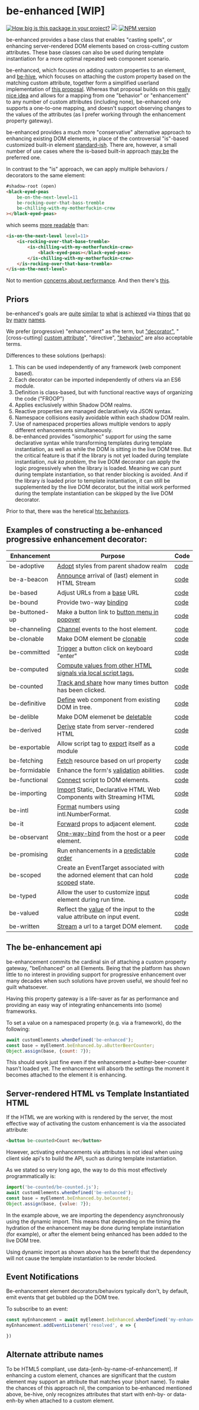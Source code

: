 # be-enhanced [WIP]

[![How big is this package in your project?](https://img.shields.io/bundlephobia/minzip/be-enhanced?style=for-the-badge)](https://bundlephobia.com/result?p=be-enhanced)
<img src="http://img.badgesize.io/https://cdn.jsdelivr.net/npm/be-enhanced?compression=gzip">
[![NPM version](https://badge.fury.io/js/be-enhanced.png)](http://badge.fury.io/js/be-enhanced)


be-enhanced provides a base class that enables "casting spells", or enhancing server-rendered DOM elements based on cross-cutting custom attributes.  These base classes can also be used during template instantiation for a more optimal repeated web component scenario. 

be-enhanced, which focuses on adding custom properties to an element, and [be-hive](https://github.com/bahrus/be-hive), which focuses on attaching the custom property based on the matching custom attribute, together form a simplified userland implementation of [this proposal](https://github.com/WICG/webcomponents/issues/1000).  Whereas that proposal builds on this [really nice idea](https://github.com/WICG/webcomponents/issues/1029#issuecomment-1719996635) and allows for a mapping from one "behavior" or "enhancement" to any number of custom attributes (including none), be-enhanced only supports a one-to-one mapping, and doesn't support observing changes to the values of the attributes (as I prefer working through the enhancement property gateway).

be-enhanced provides a much more "conservative" alternative approach to enhancing existing DOM elements, in place of the controversial "is"-based customized built-in element [standard-ish](https://bkardell.com/blog/TheWalrus.html).  There are, however, a small number of use cases where the is-based built-in approach [may be](https://github.com/WebKit/standards-positions/issues/97) the preferred one.

In contrast to the "is" approach, we can apply multiple behaviors / decorators to the same element:

```html
#shadow-root (open)
<black-eyed-peas 
    be-on-the-next-level=11
    be-rocking-over-that-bass-tremble
    be-chilling-with-my-motherfuckin-crew
></black-eyed-peas>
```

which seems [more readable](https://opensource.com/article/19/12/zen-python-flat-sparse#:~:text=If%20the%20Zen%20was%20designed%20to%20be%20a,obvious%20than%20in%20Python%27s%20strong%20insistence%20on%20indentation.) than:

```html
<is-on-the-next-level level=11>
    <is-rocking-over-that-base-tremble>
        <is-chilling-with-my-motherfunckin-crew>
            <black-eyed-peas></black-eyed-peas>
        </is-chilling-with-my-motherfuckin-crew>
    </is-rocking-over-that-base-tremble>
</is-on-the-next-level>
```

Not to mention [concerns about performance](https://sitebulb.com/hints/performance/avoid-excessive-dom-depth/).  And then there's [this](https://github.com/WICG/webcomponents/issues/809).

## Priors

be-enhanced's goals are [quite](https://github.com/lume/element-behaviors) [similar](https://knockoutjs.com/documentation/custom-bindings.html) [to](https://medium.com/@_edhuang/add-a-custom-attribute-to-an-ember-component-81f485f8d997) [what](https://twitter.com/biondifabio/status/1530474444266823682) [is](https://docs.astro.build/en/reference/directives-reference/#:~:text=Template%20directives%20are%20a%20special%20kind%20of%20HTML,life%20easier%20%28like%20using%20class%3Alist%20instead%20of%20class%29.) [achieved](https://alpinejs.dev/) via [things](https://htmx.org/docs/) [that](https://vuejs.org/v2/guide/custom-directive.html) [go](https://docs.angularjs.org/guide/directive) [by](https://dojotoolkit.org/reference-guide/1.10/quickstart/writingWidgets.html) [many](https://aurelia.io/docs/templating/custom-attributes#simple-custom-attribute) [names](https://svelte.dev/docs#template-syntax-element-directives).

We prefer (progressive) "enhancement" as the term, but ["decorator"](https://en.wikipedia.org/wiki/Decorator_pattern),  "[cross-cutting] [custom attribute](https://github.com/matthewp/custom-attributes)", "directive", ["behavior"](https://github.com/lume/element-behaviors)  are also acceptable terms.

Differences to these solutions (perhaps):

1. This can be used independently of any framework (web component based).
2. Each decorator can be imported independently of others via an ES6 module.
3. Definition is class-based, but with functional reactive ways of organizing the code ("FROOP")
4. Applies exclusively within Shadow DOM realms.
5. Reactive properties are managed declaratively via JSON syntax.
6. Namespace collisions easily avoidable within each shadow DOM realm.
7. Use of namespaced properties allows multiple vendors to apply different enhancements simultaneously.
8. be-enhanced provides "isomorphic" support for using the same declarative syntax while transforming templates during template instantiation, as well as while the DOM is sitting in the live DOM tree.  But the critical feature is that if the library is not yet loaded during template instantiation, *nuk ka problem*, the live DOM decorator can apply the logic progressively when the library is loaded.  Meaning we can punt during template instantiation, so that render blocking is avoided.  And if the library *is* loaded prior to template instantiation, it can still be supplemented by the live DOM decorator, but the initial work performed during the template instantiation can be skipped by the live DOM decorator.

Prior to that, there was the heretical [htc behaviors](https://en.wikipedia.org/wiki/HTML_Components).

## Examples of constructing a be-enhanced progressive enhancement decorator:

| Enhancement         | Purpose                                                                                                | Code                                                                                                        |
|---------------------|--------------------------------------------------------------------------------------------------------|-------------------------------------------------------------------------------------------------------------|
| be-adoptive         | [Adopt](https://github.com/bahrus/be-adoptive) styles from parent shadow realm                         | [code](https://github.com/bahrus/be-adoptive/blob/baseline/be-adoptive.ts)                                  |
| be-a-beacon         | [Announce](https://github.com/bahrus/be-a-beacon) arrival of (last) element in HTML Stream             | [code](https://github.com/bahrus/be-a-beacon/blob/baseline/be-a-beacon.ts)                                  |
| be-based            | Adjust URLs from a [base](https://github.com/bahrus/be-based) URL                                      | [code](https://github.com/bahrus/be-based/blob/baseline/be-based.ts)                                        |
| be-bound            | Provide two-way [binding](https://github.com/bahrus/be-bound)                                          | [code](https://github.com/bahrus/be-bound/blob/baseline/be-bound.ts)                                        |
| be-buttoned-up      | Make a button link to [button menu in popover](https://github.com/bahrus/be-buttoned-up)               | [code](https://github.com/bahrus/be-buttoned-up/blob/baseline/be-buttoned-up.ts)                            |
| be-channeling       | [Channel](https://github.com/bahrus/be-channeling) events to the host element.                         | [code](https://github.com/bahrus/be-channeling/blob/baseline/be-channeling.ts)                              |
| be-clonable         | Make DOM element be [clonable](https://github.com/bahrus/be-clonable)                                  | [code](https://github.com/bahrus/be-clonable/blob/baseline/be-clonable.ts)                                  |
| be-committed        | [Trigger](https://github.com/bahrus/be-committed) a button click on keyboard "enter"                   | [code](https://github.com/bahrus/be-committed/blob/baseline/be-committed.ts)                                |
| be-computed         | [Compute values from other HTML signals via local script tags.](https://github.com/bahrus/be-computed) | [code](https://github.com/bahrus/be-computed/blob/baseline/be-computed.ts)                                  |
| be-counted          | [Track and share](https://github.com/bahrus/be-counted) how many times button has been clicked.        | [code](https://github.com/bahrus/be-counted/blob/baseline/be-counted.ts)                                    |
| be-definitive       | [Define](https://github.com/bahrus/be-definitive) web component from existing DOM in tree.             | [code](https://github.com/bahrus/be-definitive/blob/baseline/be-definitive.ts)                              |
| be-delible          | Make DOM elemenet be [deletable](https://github.com/bahrus/be-delible)                                 | [code](https://github.com/bahrus/be-delible/blob/baseline/be-delible.ts)                                    |
| be-derived          | [Derive](https://github.com/bahrus/be-derived) state from server-rendered HTML                         | [code](https://github.com/bahrus/be-derived/blob/baseline/be-derived.ts)                                    |
| be-exportable       | Allow script tag to [export](https://github.com/bahrus/be-exportable) itself as a module               | [code](https://github.com/bahrus/be-exportable/blob/baseline/be-exportable.ts)                              |
| be-fetching         | [Fetch](https://github.com/bahrus/be-fetching) resource based on url property                          | [code](https://github.com/bahrus/be-fetching/blob/baseline/be-fetching.ts)                                  |
| be-formidable       | Enhance the form's [validation](https://github.com/bahrus/be-formidable) abilities.             | [code](https://github.com/bahrus/be-formidable/blob/baseline/be-formidable.ts)                                     |
| be-functional       | [Connect](https://github.com/bahrus/be-functional) script to DOM elements.                      | [code](https://github.com/bahrus/be-functional/blob/baseline/be-functional.ts)                                     |
| be-importing        | [Import](https://github.com/bahrus/be-importing) Static, Declarative HTML Web Components with Streaming HTML | [code](https://github.com/bahrus/be-importing/blob/baseline/be-importing.ts)                          |
| be-intl             | [Format](https://github.com/bahrus/be-intl) numbers using intl.NumberFormat.                    | [code](https://github.com/bahrus/be-intl/blob/baseline/be-intl.ts)                                                 |
| be-it               | [Forward](https://github.com/bahrus/be-it) props to adjacent element.                           | [code](https://github.com/bahrus/be-it/blob/baseline/be-it.ts)                                                     |
| be-observant        | [One-way-bind](https://github.com/bahrus/be-observant) from the host or a peer element.         | [code](https://github.com/bahrus/be-observant/blob/baseline/be-observant.ts)                                       |
| be-promising        | Run enhancements in a [predictable order](https://github.com/bahrus/be-promising)               | [code](https://github.com/bahrus/be-promising/blob/baseline/be-promising.ts)                                       |
| be-scoped           | Create an EventTarget associated with the adorned element that can hold [scoped](https://github.com/bahrus/be-scoped) state. | [code](https://github.com/bahrus/be-scoped/blob/baseline/be-scoped.ts)                |
| be-typed            | Allow the user to customize [input](https://github.com/bahrus/be-typed) element during run time.  | [code](https://github.com/bahrus/be-typed/blob/baseline/be-typed.ts)                                             |
| be-valued           | Reflect the [value](https://github.com/bahrus/be-valued) of the input to the value attribute on input event.                           | [code](https://github.com/bahrus/be-valued/blob/baseline/be-valued.ts)
| be-written          | [Stream](https://github.com/bahrus/be-written) a url to a target DOM element.                   | [code](https://github.com/bahrus/be-written/blob/baseline/be-written.ts)

## The be-enhancement api

be-enhancement commits the cardinal sin of attaching a custom property gateway, "beEnhanced" on all Elements.  Being that the platform has shown little to no interest in providing support for progressive enhancement over many decades when such solutions have proven useful, we should feel no guilt whatsoever.

Having this property gateway is a life-saver as far as performance and providing an easy way of integrating enhancements into (some) frameworks.

To set a value on a namespaced property (e.g. via a framework), do the following:

```JavaScript
await customElements.whenDefined('be-enhanced');
const base = myElement.beEnhanced.by.aButterBeerCounter;
Object.assign(base, {count: 7});
```

This should work just fine even if the enhancement a-butter-beer-counter hasn't loaded yet.  The enhancement will absorb the settings the moment it becomes attached to the element it is enhancing.

## Server-rendered HTML vs Template Instantiated HTML

If the HTML we are working with is rendered by the server, the most effective way of activating the custom enhancement is via the associated attribute:

```html
<button be-counted>Count me</button>
```

However, activating enhancements via attributes is not ideal when using client side api's to build the API, such as during template instantiation.

As we stated so very long ago, the way to do this most effectively programmatically is:

```JavaScript
import('be-counted/be-counted.js');
await customElements.whenDefined('be-enhanced');
const base = myElement.beEnhanced.by.beCounted;
Object.assign(base, {value: 7});
```

In the example above, we are importing the dependency asynchronously using the dynamic import.  This means that depending on the timing the hydration of the enhancement may be done during template instantiation (for example), or after the element being enhanced has been added to the live DOM tree.

Using dynamic import as shown above has the benefit that the dependency will not cause the template instantiation to be render blocked.

## Event Notifications

Be-enhancement element decorators/behaviors typically don't, by default, emit events that get bubbled up the DOM tree.

To subscribe to an event:

```JavaScript
const myEnhancement = await myElement.beEnhanced.whenDefined('my-enhancement');
myEnhancement.addEventListener('resolved', e => {

})
```

## Alternate attribute names

To be HTML5 compliant, use data-[enh-by-name-of-enhancement].  If enhancing a custom element, chances are significant that the custom element may support an attribute that matches your (short name).  To make the chances of this approach nil, the companion to be-enhanced mentioned above, be-hive, only recognizes attributes that start with enh-by- or data-enh-by when attached to a custom element.